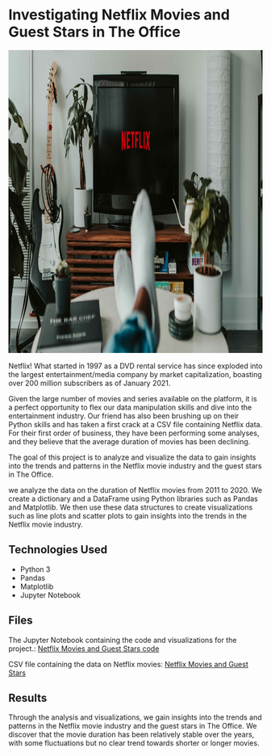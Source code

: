 # Investigating Netflix Movies and Guest Stars in The Office
<p align="center">
  <img src="https://github.com/nguneonard/Python_projects/blob/main/NETFLIX/netflix.jpg"  title="hover text", width="1000" height="600">
</p>

Netflix! What started in 1997 as a DVD rental service has since exploded into the largest entertainment/media company by market capitalization, boasting over 200 million subscribers as of January 2021.

Given the large number of movies and series available on the platform, it is a perfect opportunity to flex our data manipulation skills and dive into the entertainment industry. Our friend has also been brushing up on their Python skills and has taken a first crack at a CSV file containing Netflix data. For their first order of business, they have been performing some analyses, and they believe that the average duration of movies has been declining.

The goal of this project is to analyze and visualize the data to gain insights into the trends and patterns in the Netflix movie industry and the guest stars in The Office.

we analyze the data on the duration of Netflix movies from 2011 to 2020. We create a dictionary and a DataFrame using Python libraries such as Pandas and Matplotlib. We then use these data structures to create visualizations such as line plots and scatter plots to gain insights into the trends in the Netflix movie industry.

## Technologies Used
- Python 3
- Pandas
- Matplotlib
- Jupyter Notebook

## Files
The Jupyter Notebook containing the code and visualizations for the project.: <a href="https://github.com/nguneonard/Python_projects/blob/main/NETFLIX/notebook.py">Netflix Movies and Guest Stars code </a>

CSV file containing the data on Netflix movies: <a href="https://www.kaggle.com/datasets/mayank1101sharma/netflix-datasets?select=netflix_data.csv">Netflix Movies and Guest Stars</a>


## Results
Through the analysis and visualizations, we gain insights into the trends and patterns in the Netflix movie industry and the guest stars in The Office. We discover that the movie duration has been relatively stable over the years, with some fluctuations but no clear trend towards shorter or longer movies.
